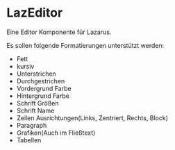 # LazEditor

Eine Editor Komponente für Lazarus.

Es sollen folgende Formatierungen unterstützt werden:
- Fett
- kursiv
- Unterstrichen
- Durchgestrichen
- Vordergrund Farbe
- Hintergrund Farbe
- Schrift Größen
- Schrift Name
- Zeilen Ausrichtungen(Links, Zentriert, Rechts, Block)
- Paragraph
- Grafiken(Auch im Fließtext)
- Tabellen
